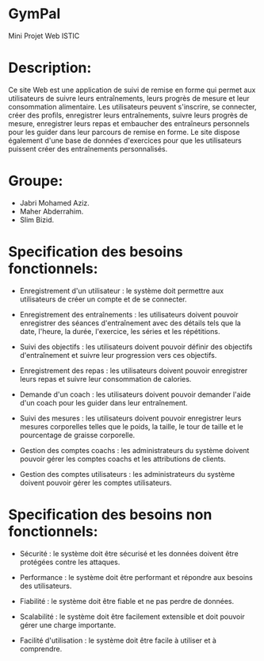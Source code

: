 # GymPal
Mini Projet Web ISTIC

# Description:
Ce site Web est une application de suivi de remise en forme qui permet aux utilisateurs de suivre leurs entraînements, leurs progrès de mesure et leur consommation alimentaire. Les utilisateurs peuvent s'inscrire, se connecter, créer des profils, enregistrer leurs entraînements, suivre leurs progrès de mesure, enregistrer leurs repas et embaucher des entraîneurs personnels pour les guider dans leur parcours de remise en forme. Le site dispose également d'une base de données d'exercices pour que les utilisateurs puissent créer des entraînements personnalisés.

# Groupe:
-	Jabri Mohamed Aziz.
-   Maher Abderrahim.
-   Slim Bizid.

# Specification des besoins fonctionnels:
-   Enregistrement d'un utilisateur : le système doit permettre aux utilisateurs de créer un compte et de se connecter.

-   Enregistrement des entraînements : les utilisateurs doivent pouvoir enregistrer des séances d'entraînement avec des détails tels que la date, l'heure, la durée, l'exercice, les séries et les répétitions.

-   Suivi des objectifs : les utilisateurs doivent pouvoir définir des objectifs d'entraînement et suivre leur progression vers ces objectifs.

-   Enregistrement des repas : les utilisateurs doivent pouvoir enregistrer leurs repas et suivre leur consommation de calories.

-   Demande d'un coach : les utilisateurs doivent pouvoir demander l'aide d'un coach pour les guider dans leur entraînement.

-   Suivi des mesures : les utilisateurs doivent pouvoir enregistrer leurs mesures corporelles telles que le poids, la taille, le tour de taille et le pourcentage de graisse corporelle.

-   Gestion des comptes coachs : les administrateurs du système doivent pouvoir gérer les comptes coachs et les attributions de clients.

-   Gestion des comptes utilisateurs : les administrateurs du système doivent pouvoir gérer les comptes utilisateurs.

# Specification des besoins non fonctionnels:
-   Sécurité : le système doit être sécurisé et les données doivent être protégées contre les attaques.

-   Performance : le système doit être performant et répondre aux besoins des utilisateurs.

-   Fiabilité : le système doit être fiable et ne pas perdre de données.

-   Scalabilité : le système doit être facilement extensible et doit pouvoir gérer une charge importante.

-   Facilité d'utilisation : le système doit être facile à utiliser et à comprendre.